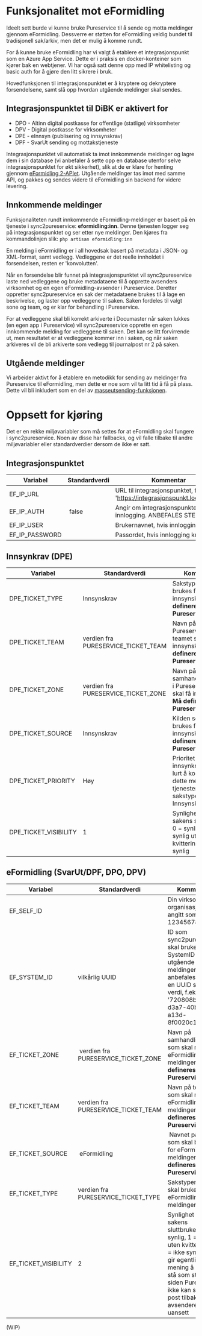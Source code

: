 # Funksjonalitet mot eFormidling #

Ideelt sett burde vi kunne bruke Pureservice til å sende og motta meldinger gjennom eFormidling. Dessverre er støtten for eFormidling veldig bundet til tradisjonell sak/arkiv, men det er mulig å komme rundt.

For å kunne bruke eFormidling har vi valgt å etablere et integrasjonspunkt som en Azure App Service. Dette er i praksis en docker-konteiner som kjører bak en webtjener. Vi har også satt denne opp med IP whitelisting og basic auth for å gjøre den litt sikrere i bruk.

Hovedfunksjonen til integrasjonspunktet er å kryptere og dekryptere forsendelsene, samt slå opp hvordan utgående meldinger skal sendes.

## Integrasjonspunktet til DiBK er aktivert for ##

* DPO - Altinn digital postkasse for offentlige (statlige) virksomheter
* DPV - Digital postkasse for virksomheter
* DPE - eInnsyn (publisering og innsynskrav)
* DPF - SvarUt sending og mottakstjeneste

Integrasjonspunktet vil automatisk ta imot innkommende meldinger og lagre dem i sin database (vi anbefaler å sette opp en database utenfor selve integrasjonspunktet for økt sikkerhet), slik at de er klare for henting gjennom [eFormidling 2-APIet](https://docs.digdir.no/docs/eFormidling/Utvikling/integrasjonspunkt_eformidling2_api). Utgående meldinger tas imot med samme API, og pakkes og sendes videre til eFormidling sin backend for videre levering.



## Innkommende meldinger ##

Funksjonaliteten rundt innkommende eFormidling-meldinger er basert på én tjeneste i sync2pureservice: **eformidling:inn**. Denne tjenesten logger seg på integrasjonspunktet og ser etter nye meldinger. Den kjøres fra kommandolinjen slik:
`php artisan eformidling:inn`

En melding i eFormidling er i all hovedsak basert på metadata i JSON- og XML-format, samt vedlegg. Vedleggene er det reelle innholdet i forsendelsen, resten er 'konvolutten'.

Når en forsendelse blir funnet på integrasjonspunktet vil sync2pureservice laste ned vedleggene og bruke metadataene til å opprette avsenders virksomhet og en egen eFormidling-avsender i Pureservice. Deretter oppretter sync2pureservice en sak der metadataene brukes til å lage en beskrivelse, og laster opp vedleggene til saken. Saken fordeles til valgt sone og team, og er klar for behandling i Pureservice.

For at vedleggene skal bli korrekt arkiverte i Documaster når saken lukkes (en egen app i Pureservice) vil sync2pureservice opprette en egen innkommende melding for vedleggene til saken. Det kan se litt forvirrende ut, men resultatet er at vedleggene kommer inn i saken, og når saken arkiveres vil de bli arkiverte som vedlegg til journalpost nr 2 på saken.
## Utgående meldinger ##

Vi arbeider aktivt for å etablere en metodikk for sending av meldinger fra Pureservice til eFormidling, men dette er noe som vil ta litt tid å få på plass. Dette vil bli inkludert som en del av [masseutsending-funksjonen](utsendelse.md).

# Oppsett for kjøring #

Det er en rekke miljøvariabler som må settes for at eFormidling skal fungere i sync2pureservice. Noen av disse har fallbacks, og vil falle tilbake til andre miljøvariabler eller standardverdier dersom de ikke er satt.

## Integrasjonspunktet ##

| Variabel | Standardverdi | Kommentar |
|----|----|----|
| EF_IP_URL | | URL til integrasjonspunktet, f.eks. 'https://integrasjonspunkt.local:9093' |
| EF_IP_AUTH | false | Angir om integrasjonspunktet krever innlogging. ANBEFALES STERKT |
| EF_IP_USER | | Brukernavnet, hvis innlogging kreves |
| EF_IP_PASSWORD | | Passordet, hvis innlogging kreves |

## Innsynkrav (DPE) ##

| Variabel | Standardverdi | Kommentar |
|----|----|----|
| DPE_TICKET_TYPE | Innsynskrav | Sakstypen som skal brukes for innsynskrav. **Må defineres i Pureservice** |
| DPE_TICKET_TEAM | verdien fra PURESERVICE_TICKET_TEAM | Navn på Pureservice-teamet som skal få innsynskrav. **Må defineres i Pureservice** |
| DPE_TICKET_ZONE | verdien fra PURESERVICE_TICKET_ZONE | Navn på samhandlingssonen i Pureservice som skal få innsynskrav. **Må defineres i Pureservice** |
| DPE_TICKET_SOURCE | Innsynskrav | Kilden som skal brukes for innsynskrav. **Må defineres i Pureservice** |
| DPE_TICKET_PRIORITY | Høy | Prioritet for innsynkravet. Det er lurt å kombinere dette med tjenestenivå på sakstypen Innsynskrav |
| DPE_TICKET_VISIBILITY | 1 | Synlighet for sakens sluttbruker. 0 = synlig, 1 = synlig uten kvittering, 2 = ikke synlig |

## eFormidling (SvarUt/DPF, DPO, DPV) ##

| Variabel | Standardverdi | Kommentar |
|----|----|----|
| EF_SELF_ID |  | Din virksomhet sitt organisasjonsnr, angitt som 1234567879 |
| EF_SYSTEM_ID | vilkårlig UUID | ID som sync2pureservice skal bruke som SystemID på utgående meldinger. Det anbefales å bruke en UUID som verdi, f.eks. '720808bd-d3a7-40bc-a13d-8f0020c15cc3' |
| EF_TICKET_ZONE | verdien fra PURESERVICE_TICKET_ZONE | Navn på samhandlingssone som skal motta eFormidling-meldinger. **Må defineres i Pureservice** |
| EF_TICKET_TEAM | verdien fra PURESERVICE_TICKET_TEAM | Navn på teamet som skal motta eFormidling-meldinger. **Må defineres i Pureservice** |
| EF_TICKET_SOURCE | eFormidling | Navnet på kilden som skal brukes for eFormidling-meldinger. **Må defineres i Pureservice** |
| EF_TICKET_TYPE | verdien fra PURESERVICE_TICKET_TYPE | Sakstypen som skal brukes for eFormidling-meldinger |
| EF_TICKET_VISIBILITY | 2 | Synlighet for sakens sluttbruker. 0 = synlig, 1 = synlig uten kvittering, 2 = ikke synlig. Det gir egentlig kun mening å la denne stå som standard, siden Pureservice ikke kan sende e-post tilbake til avsenderen uansett |

(WIP)

